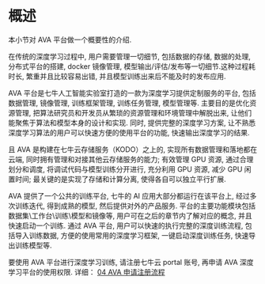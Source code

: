 # 概述

本小节对 AVA 平台做一个概要性的介绍.

在传统的深度学习过程中, 用户需要管理一切细节, 包括数据的存储, 数据的处理, 分布式平台的搭建, docker 镜像管理, 模型输出/评估/发布等一切细节.这种过程耗时长, 繁重并且比较容易出错, 并且模型训练出来后不能及时的发布应用.

AVA 平台是七牛人工智能实验室打造的一款为深度学习提供定制服务的平台, 包括数据管理, 镜像管理, 训练框架管理, 训练任务管理, 模型管理等. 主要目的是优化资源管理, 把算法研究员和开发员从繁琐的资源管理和环境管理中解脱出来, 让他们能聚焦于算法和模型本身的设计和实现. 同时, 提供完整的深度学习方案, 让不熟悉深度学习算法的用户可以快速方便的使用平台的功能, 快速输出深度学习的结果.

且 AVA 是构建在七牛云存储服务（KODO）之上的, 实现所有数据管理和落地都在云端, 同时拥有管理和对接其他云存储服务的能力; 有效管理 GPU 资源, 通过合理划分和调度, 将调试代码与模型训练分开进行, 充分利用 GPU 资源, 减少 GPU 闲置时间; 最关键的是实现了存储和计算分离, 使得各自可以独立平行扩展.

AVA 提供了一个公共的训练平台, 七牛的 AI 应用大部分都运行在该平台上, 经过多次训练迭代, 得到成熟的模型, 然后提供对外的产品服务. 平台的主要功能模块包括数据集\工作台\训练\模型和镜像等, 用户可在之后的章节内了解对应的概念, 并且快速启动一个训练. 通过 AVA 平台, 用户可以快速的执行完整的深度训练流程, 包括导入训练数据, 方便的使用常用的深度学习框架, 一键启动深度训练任务, 快速导出训练模型等.

要使用 AVA 平台进行深度学习训练, 请注册七牛云 portal 账号, 再申请 AVA 深度学习平台的使用权限. 详细： [04 AVA 申请注册流程](/04-register.md)